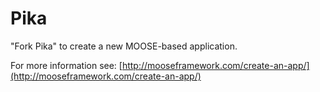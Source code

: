 Pika
=====

"Fork Pika" to create a new MOOSE-based application.

For more information see: [http://mooseframework.com/create-an-app/](http://mooseframework.com/create-an-app/)
